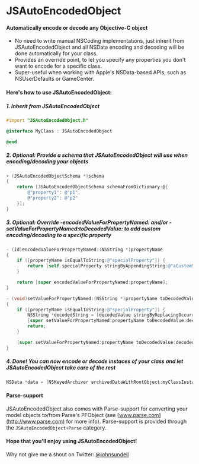 JSAutoEncodedObject
===================

#### Automatically encode or decode any Objective-C object

* No need to write manual NSCoding implementations, just inherit from JSAutoEncodedObject and all NSData encoding and decoding will be done automatically for your class.
* Provides an override point, to let you specify any properties you don't want to encode for a specific class.
* Super-useful when working with Apple's NSData-based APIs, such as NSUserDefaults or GameCenter.

#### Here's how to use JSAutoEncodedObject:

##### 1. Inherit from JSAutoEncodedObject

```objective-c
#import "JSAutoEncodedObject.h"

@interface MyClass : JSAutoEncodedObject

@end
```

##### 2. Optional: Provide a schema that JSAutoEncodedObject will use when encoding/decoding your objects

```objective-c
+ (JSAutoEncodedObjectSchema *)schema
{
	return [JSAutoEncodedObjectSchema schemaFromDictionary:@{
		@"property1": @"p1",
		@"property2": @"p2"
	}];
}
```

##### 3. Optional: Override -encodedValueForPropertyNamed: and/or -setValueForPropertyNamed:toDecodedValue: to add custom encoding/decoding to a specific property

```objective-c
- (id)encodedValueForPropertyNamed:(NSString *)propertyName
{
	if ([propertyName isEqualToString:@"specialProperty"]) {
		return [self.specialProperty stringByAppendingString:@"aCustomSuffix"];
	}

	return [super encodedValueForPropertyNamed:propertyName];
}

- (void)setValueForPropertyNamed:(NSString *)propertyName toDecodedValue:(id)decodedValue
{
	if ([propertyName isEqualToString:@"specialProperty"]) {
		NSString *decodedString = [decodedValue stringByReplacingOccurrencesOfString:@"aCustomSuffix" withString:@""];
		[super setValueForPropertyNamed:propertyName toDecodedValue:decodedString];
		return;
	}

	[super setValueForPropertyNamed:propertyName toDecodedValue:decodedValue];
}
```

##### 4. Done! You can now encode or decode instaces of your class and let JSAutoEncodedObject take care of the rest

```objective-c
NSData *data = [NSKeyedArchiver archivedDataWithRootObject:myClassInstance];
```

#### Parse-support

JSAutoEncodedObject also comes with Parse-support for converting your model objects to/from Parse's PFObject (see [www.parse.com](http://www.parse.com) for more info).
Parse-support is provided through the `JSAutoEncodedObject+Parse` category.

#### Hope that you'll enjoy using JSAutoEncodedObject!

Why not give me a shout on Twitter: [@johnsundell](https://twitter.com/johnsundell)
